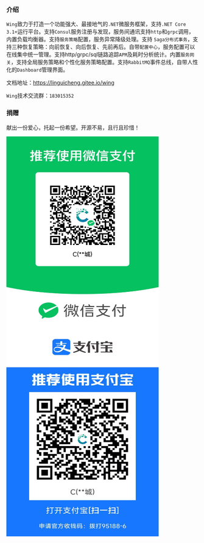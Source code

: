 ### 介绍

`Wing`致力于打造一个功能强大、最接地气的`.NET`微服务框架，支持`.NET Core 3.1+`运行平台。支持`Consul`服务注册与发现，服务间通讯支持`http`和`grpc`调用，内置负载均衡器。支持`服务策略`配置，服务异常降级处理。支持
`Saga分布式事务`，支持三种恢复策略：向前恢复、向后恢复、先前再后。自带`配置中心`，服务配置可以在线集中统一管理。支持http/grpc/sql链路追踪`APM`及耗时分析统计。内置`服务网关`，支持全局服务策略和个性化服务策略配置。支持`RabbitMQ`事件总线，自带人性化的`Dashboard`管理界面。

文档地址：<a href=https://linguicheng.gitee.io/wing target=_blank>https://linguicheng.gitee.io/wing</a>

`Wing`技术交流群：`183015352`



### 捐赠

献出一份爱心，托起一份希望。开源不易，且行且珍惜！

<div><img src="samples/%E6%8D%90%E8%B5%A0/wechat.jpg" width = "400" height = "500" align=center /></div>

<div><img src="samples/%E6%8D%90%E8%B5%A0/alipay.jpg" width = "400" height = "550" align=center /></div>